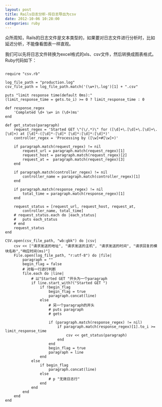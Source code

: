 ```yaml
---
layout: post
title: Rails日志分析-将日志导出为csv
date: 2012-10-06 10:28:00
categories: ruby
---
```


众所周知，Rails的日志文件是文本类型的，如果要对日志文件进行分析时，比如延迟分析，不能像看图表一样直观。

我们可以先将日志文件转换为excel格式的xls、csv文件，然后转换成图表格式。Ruby代码如下：

<pre><code>
require "csv.rb"

log_file_path = "production.log"
csv_file_path = log_file_path.match('(\w+)\.log')[1] + ".csv"

puts "limit response time(default 0ms):"
(limit_response_time = gets.to_i) >= 0 ? limit_response_time : 0

def response_regex
	'Completed \d+ \w+ in (\d+)ms'
end

def get_status(paragraph)
	request_regex = 'Started GET \"(\/.*)\" for ([\d]+\.[\d]+\.[\d]+\.[\d]+) at [\d]*-([\d]*-[\d]* [\d]*:[\d]*:[\d]*)'
	controller_regex = 'Processing by ([\w]+#[\w]+)'

	if paragraph.match(request_regex) != nil
		request_url = paragraph.match(request_regex)[1]
		request_host = paragraph.match(request_regex)[2]
		request_at =  paragraph.match(request_regex)[3]
	end

	if paragraph.match(controller_regex) != nil
		controller_name = paragraph.match(controller_regex)[1]
	end

	if paragraph.match(response_regex) != nil
		total_time = paragraph.match(response_regex)[1]
	end

	request_status = [request_url, request_host, request_at, 
		controller_name, total_time]
	# request_status.each do |each_status|
	# 	puts each_status
	# end
	request_status
end

CSV.open(csv_file_path, "wb:gbk") do |csv|
	csv << ["请求发送的地址", "请求发送的主机", "请求发送的时间", "请求回复的模块名称","响应时间(ms)"]
	File.open(log_file_path, "r:utf-8") do |file|
		paragraph = ""
		begin_flag = false
		# 对每一行进行判断
		file.each do |line|
			# 以"Started GET "开头为一个paragraph
			if line.start_with?("Started GET ")
				if !begin_flag
					begin_flag = true
					paragraph.concat(line)
				else
					# 另一个paragraph的开头
					# puts paragraph
					# gets
					
					if (paragraph.match(response_regex) != nil)
						if paragraph.match(response_regex)[1].to_i >= limit_response_time
							csv << get_status(paragraph)
						end
					end
					begin_flag = true
					paragraph = line	
				end
			else
				if begin_flag
					paragraph.concat(line)
				else
					# p "无效日志行"
				end
			end
		end 
	end
end
</pre></code>
